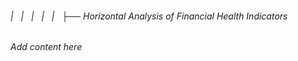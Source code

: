 ###### |   |   |   |   |   ├── Horizontal Analysis of Financial Health Indicators

*Add content here*